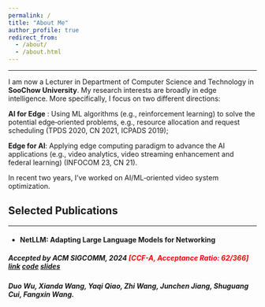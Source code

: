 ```yaml
---
permalink: /
title: "About Me"
author_profile: true
redirect_from: 
  - /about/
  - /about.html
---
```


***

I am now a Lecturer in Department of Computer Science and Technology in **SooChow University**. My research interests are broadly in edge intelligence. More specifically, I focus on two different directions:

 **AI for Edge** : Using ML algorithms (e.g., reinforcement learning) to solve the potential edge‑oriented problems, e.g., resource allocation and request scheduling (TPDS 2020, CN 2021, ICPADS 2019);
 
 **Edge for AI**: Applying edge computing paradigm to advance the AI applications (e.g., video analytics, video streaming enhancement and federal learning) (INFOCOM 23, CN 21).
 
In recent two years, I’ve worked on AI/ML‑oriented video system optimization.


## __Selected Publications__

***
<style>
hr:nth-of-type(1) {
  border-width: 5px 0 0 0 !important;
  border-color: orange !important;
}
hr:nth-of-type(2) {
  border-width: 5px 0 0 0 !important;
  border-color: orange !important;
}
</style>
* <h4 class="inline">NetLLM: Adapting Large Language Models for Networking</h4>
<h5><b>Accepted by ACM SIGCOMM, 2024 <font color="red">[CCF-A, Acceptance Ratio: 62/366] </font></b> <a class="w3-button w3-round-xxlarge w3-small w3-light-blue" href="https://dl.acm.org/doi/10.1145/3651890.3672268" target="_blank">link</a> <a class="w3-button w3-round-xxlarge w3-small w3-light-blue" href="https://github.com/duowuyms/NetLLM" target="_blank">code</a> <a class="w3-button w3-round-xxlarge w3-small w3-light-blue" href="pdf/sigcomm_2024_NetLLM.pptx" target="_blank">slides</a></h5>
<h5><strong>Duo Wu</strong>, Xianda Wang, Yaqi Qiao, Zhi Wang, Junchen Jiang, Shuguang Cui, Fangxin Wang.</h5>
